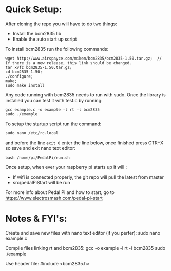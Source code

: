 # Quick Setup:

After cloning the repo you will have to do two things:
+ Install the bcm2835 lib
+ Enable the auto start up script

To install bcm2835 run the following commands:
```
wget http://www.airspayce.com/mikem/bcm2835/bcm2835-1.50.tar.gz;  // If there is a new release, this link should be changed.
tar xvfz bcm2835-1.50.tar.gz;
cd bcm2835-1.50;
./configure;
make;
sudo make install
```
Any code running with bcm2835 needs to run with sudo. Once the library is installed you can test it with test.c by running:
```
gcc example.c -o example -l rt -l bcm2835
sudo ./example
```

To setup the startup script run the command:
```
sudo nano /etc/rc.local
```
and before the line `exit 0` enter the line below, once finished press CTR+X so save and exit nano text editor:
```
bash /home/pi/PedalPi/run.sh
```

Once setup, when ever your raspberry pi starts up it will :
+ If wifi is connected properly, the git repo will pull the latest from master
+ src/pedalPiStart will be run

For more info about Pedal Pi and how to start, go to https://www.electrosmash.com/pedal-pi-start

# Notes & FYI's:

Create and save new files with nano text editor (if you perfer):
sudo nano example.c

Compile files linking rt and bcm2835:
gcc -o example -l rt -l bcm2835
sudo ./example

Use header file:
#include <bcm2835.h>
